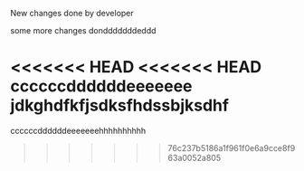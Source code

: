 New changes done by developer

some more changes dondddddddeddd


<<<<<<< HEAD
<<<<<<< HEAD
ccccccddddddeeeeeee
jdkghdfkfjsdksfhdssbjksdhf
=======
ccccccddddddeeeeeeehhhhhhhhhh

>>>>>>> 76c237b5186a1f961f0e6a9cce8f963a0052a805
